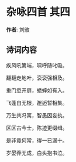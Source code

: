 # 杂咏四首  其四

**作者**: 刘攽

## 诗词内容

疾风吼篱端，啸呼随叱吸。

翻翻走地叶，衮衮强相及。

重门忽开扉，蟋蟀如有入。

飞蓬自无根，邂逅暂相集。

万生共冯寓，智愚因妄执。

区区古今士，陈迹更缀缉。

是非竟何常，得一已漏十。

岁晏莽无成，白头抱书泣。

